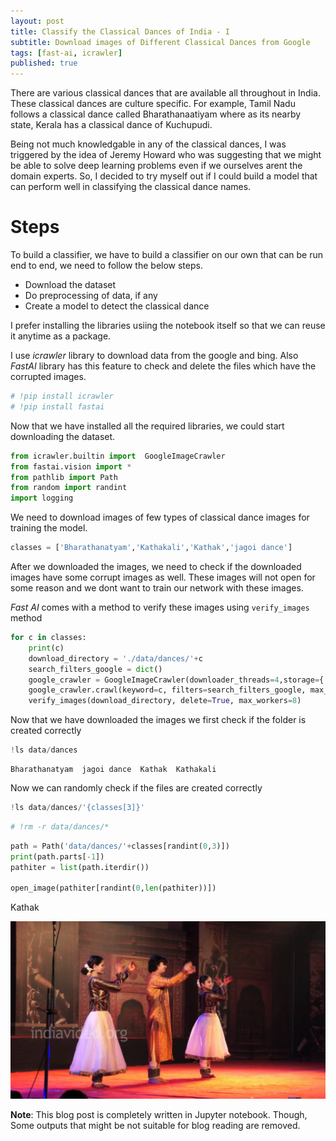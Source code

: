 ```yaml
---
layout: post
title: Classify the Classical Dances of India - I
subtitle: Download images of Different Classical Dances from Google
tags: [fast-ai, icrawler]
published: true
---
```


There are various classical dances that are available all throughout in India. These classical dances are culture specific. For example, Tamil Nadu follows a classical dance called Bharathanaatiyam where as its nearby state, Kerala has a classical dance of Kuchupudi.

Being not much knowledgable in any of the classical dances, I was triggered by the idea of Jeremy Howard who was suggesting that we might be able to solve deep learning problems even if we ourselves arent the domain experts. So, I decided to try myself out if I could build a model that can perform well in classifying the classical dance names.

# Steps

To build a classifier, we have to build a classifier on our own that can be run end to end, we need to follow the below steps.

- Download the dataset
- Do preprocessing of data, if any
- Create a model to detect the classical dance

I prefer installing the libraries usiing the notebook itself so that we can reuse it anytime as a package.

I use *icrawler* library to download data from the google and bing. Also *FastAI* library has this feature to check and delete the files which have the corrupted images.



```python
# !pip install icrawler
# !pip install fastai
```

Now that we have installed all the required libraries, we could start downloading the dataset.



```python
from icrawler.builtin import  GoogleImageCrawler
from fastai.vision import *
from pathlib import Path
from random import randint
import logging
```

We need to download images of few types of classical dance images for training the model.

```python
classes = ['Bharathanatyam','Kathakali','Kathak','jagoi dance']
```

After we downloaded the images, we need to check if the downloaded images have some corrupt images as well. These images will not open for some reason and we dont want to train our network with these images.

*Fast AI* comes with a method to verify these images using `verify_images` method

```python
for c in classes:
    print(c)
    download_directory = './data/dances/'+c
    search_filters_google = dict()
    google_crawler = GoogleImageCrawler(downloader_threads=4,storage={'root_dir': download_directory})
    google_crawler.crawl(keyword=c, filters=search_filters_google, max_num=1000)
    verify_images(download_directory, delete=True, max_workers=8)
```

Now that we have downloaded the images we first check if the folder is created correctly

```python
!ls data/dances
```

```
Bharathanatyam	jagoi dance  Kathak  Kathakali
```

Now we can randomly check if the files are created correctly

```python
!ls data/dances/'{classes[3]}'
```

```python
# !rm -r data/dances/*
```

```python
path = Path('data/dances/'+classes[randint(0,3)])
print(path.parts[-1])
pathiter = list(path.iterdir())

open_image(pathiter[randint(0,len(pathiter))])
```

Kathak

![png](..\img\posts\2018-11-08-classical-dance-i/output_16_1.png)

**Note**: This blog post is completely written in Jupyter notebook. Though, Some outputs that might be not suitable for blog reading are removed.